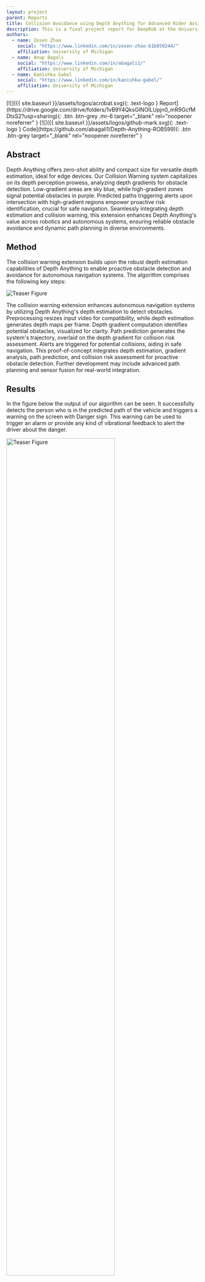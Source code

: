 ```yaml
---
layout: project
parent: Reports
title: Collision Avoidance using Depth Anything for Advanced Rider Assistance System (ARAS)
description: This is a final project report for DeepRob at the University of Michigan.
authors:
  - name: Zesen Zhao
    social: "https://www.linkedin.com/in/zesen-zhao-b1b859244/"
    affiliation: University of Michigan
  - name: Anup Bagali
    social: "https://www.linkedin.com/in/abagali1/"
    affiliation: University of Michigan
  - name: Kanishka Gabel
    social: "https://www.linkedin.com/in/kanishka-gabel/"
    affiliation: University of Michigan
--- 
```



<div class="project-links" markdown="1">
[![]({{ site.baseurl }}/assets/logos/acrobat.svg){: .text-logo } Report](https://drive.google.com/drive/folders/1vB9Y4QksGINOILUpjn0_mR9GcfMDtsS2?usp=sharing){: .btn .btn-grey .mr-6 target="_blank" rel="noopener noreferrer" }
[![]({{ site.baseurl }}/assets/logos/github-mark.svg){: .text-logo } Code](https://github.com/abagali1/Depth-Anything-ROB599){: .btn .btn-grey target="_blank" rel="noopener noreferrer" }
</div>


## Abstract

Depth Anything offers zero-shot ability and compact size for versatile depth estimation, ideal for edge devices. Our Collision Warning system capitalizes on its depth perception prowess, analyzing depth gradients for obstacle detection. Low-gradient areas are sky blue, while high-gradient zones signal potential obstacles in purple. Predicted paths triggering alerts upon intersection with high-gradient regions empower proactive risk identification, crucial for safe navigation. Seamlessly integrating depth estimation and collision warning, this extension enhances Depth Anything's value across robotics and autonomous systems, ensuring reliable obstacle avoidance and dynamic path planning in diverse environments.


## Method
The collision warning extension builds upon the robust depth estimation capabilities of Depth Anything to enable proactive obstacle detection and avoidance for autonomous navigation systems. The algorithm comprises the following key steps:

<div class="center-image">
<img alt="Teaser Figure" src="{{ site.baseurl }}/assets/projects/reports/aras/Collision_warning.webp" />
</div>

The collision warning extension enhances autonomous navigation systems by utilizing Depth Anything's depth estimation to detect obstacles. Preprocessing resizes input video for compatibility, while depth estimation generates depth maps per frame. Depth gradient computation identifies potential obstacles, visualized for clarity. Path prediction generates the system's trajectory, overlaid on the depth gradient for collision risk assessment. Alerts are triggered for potential collisions, aiding in safe navigation. This proof-of-concept integrates depth estimation, gradient analysis, path prediction, and collision risk assessment for proactive obstacle detection. Further development may include advanced path planning and sensor fusion for real-world integration.

## Results
In the figure below the output of our algorithm can be seen. It successfully detects the person who is in the predicted path of the vehicle and triggers a warning on the screen with Danger sign. This warning can be used to trigger an alarm or provide any kind of vibrational feedback to alert the driver about the danger.

<div class="center-image">
<img style="width:75%;" alt="Teaser Figure" src="{{ site.baseurl }}/assets/projects/reports/aras/results.webp" />
</div>


## Demo Video


<div class="video-wrap">
  <div class="video-container" style="width:75%;">
	<iframe src="https://www.youtube.com/embed/pllGkFznlS4" title="YouTube video player" frameborder="0" allow="accelerometer; autoplay; clipboard-write; encrypted-media; gyroscope; picture-in-picture; web-share" allowfullscreen></iframe>
  </div>
</div>


## Citation

If you found our work helpful, consider citing us with the following BibTeX reference:

```
@article{2024deeprob,
  title = {Collision Avoidance using Depth Anything for Advanced Rider Assistance System (ARAS)},
  author = {Zhao, Zesen and Bagali, Anup and Gabel, Kanishka},
  year = {2024}
}
```
Be sure to update this reference to include your team's author information for correct attribution!


## Contact

If you have any questions, feel free to contact [Zesen Zhao](mailto:hymanzzs@umich.edu), [Anup Bagali](mailto:abagali@umich.edu), [Kanishka Gabel](mailto:kgabel@umich.edu).

